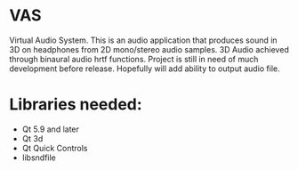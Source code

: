 # VAS
Virtual Audio System. This is an audio application that produces sound in 3D on headphones from 2D mono/stereo audio samples. 3D Audio achieved through binaural audio hrtf functions. Project is still in need of much development before release. Hopefully will add ability to output audio file.

# Libraries needed:
- Qt 5.9 and later
- Qt 3d
- Qt Quick Controls
- libsndfile
